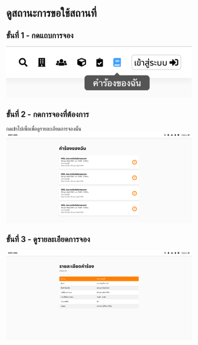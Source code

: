# ดูสถานะการขอใช้สถานที่

## ขั้นที่ 1 - กดแถบการจอง
![](../../img/navigation-bar/my-reqest-button.png)

## ขั้นที่ 2 - กดการจองที่ต้องการ
กดเข้าไปเพื่อเพื่อดูรายละเอียดการจองนั้น
![](../../img/user-request/overall.png)

## ขั้นที่ 3 -  ดูรายละเอียดการจอง
![](../../img/user-request/description.png)

